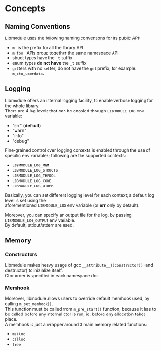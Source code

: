 # Concepts

## Naming Conventions

Libmodule uses the following naming conventions for its public API:  

* `m_` is the prefix for all the library API  
* `m_foo_` APIs group together the same namespace API  
* struct types have the `_t` suffix  
* enum types **do not have** the `_t` suffix  
* `get`ters with no `set`ter, do not have the `get` prefix; for example: `m_ctx_userdata`.

## Logging

Libmodule offers an internal logging facility, to enable verbose logging for the whole library.  
There are 4 log levels that can be enabled through `LIBMODULE_LOG` env variable:  

* "err" (**default**)  
* "warn"  
* "info"  
* "debug"  

Fine-grained control over logging contexts is enabled through the use of specific env variables; following are the supported contexts:  

* `LIBMODULE_LOG_MEM`
* `LIBMODULE_LOG_STRUCTS`
* `LIBMODULE_LOG_THPOOL`
* `LIBMODULE_LOG_CORE`
* `LIBMODULE_LOG_OTHER`

Basically, you can set different logging level for each context; a default log level is set using the  
aforementioned `LIBMODULE_LOG` env variable (or **err** only by default).

Moreover, you can specify an output file for the log, by passing `LIBMODULE_LOG_OUTPUT` env variable.  
By default, stdout/stderr are used.

## Memory

### Constructors

Libmodule makes heavy usage of gcc `__attribute__((constructor))` (and destructor) to inizialize itself.  
Ctor order is specified in each namespace doc.  

### Memhook

Moreover, libmodule allows users to override default memhook used, by calling `m_set_memhook()`.  
This function must be called from `m_pre_start()` function, because it has to be called before any internal ctor is run, ie: before any allocation takes place.  
A memhook is just a wrapper around 3 main memory related functions:  

* `malloc`  
* `calloc`  
* `free`  

